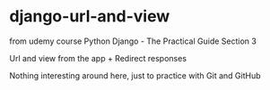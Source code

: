# django-url-and-view

from udemy course Python Django - The Practical Guide
Section 3

Url and view from the app + Redirect responses


Nothing interesting around here, just to practice with Git and GitHub
